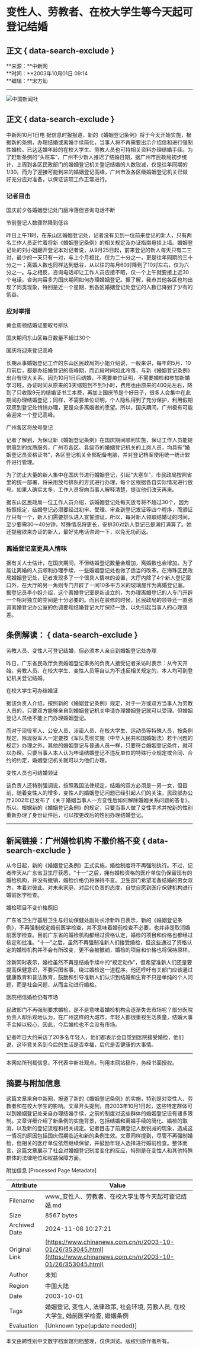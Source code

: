 # 变性人、劳教者、在校大学生等今天起可登记结婚

## 正文 { data-search-exclude }


**来源：**中新网  
**时间：**2003年10月01日 09:14  
**编辑：**宋方灿  

---

![中国新闻社](/images/logo2.gif)

## 正文 { data-search-exclude }

中新网10月1日电 据信息时报报道，新的《婚姻登记条例》将于今天开始实施，根据新的条例，办理结婚或离婚手续简化，当事人将不再需要出示介绍信和进行强制性婚检。已达适婚年龄的在校大学生、劳教人员也可持相关资料办理结婚手续。为了赶新条例的“头班车”，广州不少新人推迟了结婚日期，据广州市民政局初步统计，上周到各区民政部门的婚姻登记机关登记结婚的人数锐减，仅是往年同期的1/30。而为了迎接可能到来的婚姻登记高峰，广州市及各区级婚姻登记机关已做好充分应对准备，以保证该项工作正常进行。

### 记者目击

国庆前夕各婚姻登记处门庭冷落但咨询电话不断

节前登记人数骤然降到低谷

昨日上午11时，在东山区婚姻登记处，记者没有见到一位前来登记的新人，只有两名工作人员正忙着将新《婚姻登记条例》的相关规定及办证指南悬挂上墙。婚姻登记处的刘小姐翻开登记本对记者说，从9月25日起，前来登记的新人每天只有二三对，最少的一天只有一对，与上个月相比，仅为二十分之一，更是往年同期的三十分之一；离婚人数也同样达到低谷，从以往的每月60对降到了10对左右，仅为六分之一。与之相反，咨询电话却让工作人员应接不暇，仅一个上午就要接上近30个电话，咨询内容多为国庆期间如何办理婚姻登记。据了解，我市其他各区也均出现了同类现象，特别是近一个星期，到各区婚姻登记处登记的人数已降到了少有的低谷。

### 应对举措

黄金周领结婚证要取号排队

国庆期间东山区每日数量不超过30个

国庆将迎来登记高峰

长期从事婚姻登记工作的东山区民政局刘小姐介绍说，一般来讲，每年的5月、10月前后，都是办结婚登记的高峰期，而近段时间如此冷落，与新《婚姻登记条例》出台有很大关系。因为10月1日后结婚，不需要单位证明，不需要婚检和参加新婚学习班，办证时间从原来的3天缩短到不到1小时，费用也由原来的400元左右，降到了只收取9元的结婚证书工本费，再加上国庆节是个好日子，很多人会集中在此期间办理结婚登记；同样，不需要单位证明，个人隐私得到了充分保护，利用假期双双到登记处悄悄办理，更是众多离婚者的愿望。所以，国庆期间，广州极有可能会迎来一个登记高峰。

广州各区将放号登记

记者了解到，为保证新《婚姻登记条例》在国庆期间顺利实施，保证工作人员能提供周到的优质服务，广州市各区、县级市的婚姻登记机关的上岗人员，均具有“婚姻登记员资格证书”，各区登记机关全部配备电脑，并对登记档案使用统一统计软件进行管理。

为了防止大量的新人集中在国庆节进行婚姻登记，引起“大塞车”，市民政局按照省里的统一部署，将采用放号排队的方式进行办理，每个区根据各自实际情况进行放号。如果人确实太多，工作人员将向当事人解释清楚，提议他们改天再来。

据东山区民政局一位工作人员介绍，该婚姻登记处每天放号将不超过30个，因为按照规定，结婚登记必须要经过初审、受理、审查到登记发证等四个程序，而颁证厅只有一个，新人们需要排队进入宣誓颁证，所以，每对新人领取结婚证的时间，至少要需30～40分钟，特殊情况将更长，安排30对新人登记已是满打满算了。她还提醒欲来办证的新人，最好先电话咨询一下，以免无功而返。

### 离婚登记室更具人情味

据有关人士估计，在国庆期间，不但结婚登记数量会增加，离婚数也会增加。为了能让离婚的人员顺利办理手续，一些婚姻登记处也做了适当的改革。在海珠区民政局婚姻登记处，记者发现多了一个很具人情味的设置，大厅内除了4个新人登记窗口外，在大厅的另一角则专门开辟了一间10多平方米的玻璃屋作为离婚登记室。据登记员李小姐介绍，这个离婚登记室是新设立的，为办理离婚登记的人专门开辟一个相对独立的空间是十分必要的。而且在装修的时候，区民政局的领导还一直强调离婚登记办公室的色调要和结婚登记大厅保持一致，以免引起当事人的心理落差。

## 条例解读： { data-search-exclude }

劳教人员、变性人可登记结婚，但必须本人亲自到婚姻登记处办理

昨日，广东省民政厅负责婚姻登记事务的负责人接受记者采访时表示：从今天开始，劳教人员、在校大学生、变性人员等自认为不违反相关规定的，本人均可到登记机关登记结婚。

在校大学生可办结婚证

据该负责人介绍，按照新的《婚姻登记条例》规定，对于一方或双方当事人为劳教人员的，只要双方能够亲自到婚姻登记机关申请办理婚姻登记就可以受理。但婚姻登记人员绝不能上门办理婚姻登记。

而对于现役军人、公安人员、涉密人员、在校大学生、运动员等特殊人员，按条例规定，除现役军人一定要按《军队贯彻实施〈中华人民共和国婚姻法〉若干问题的规定》办理之外，其他的婚姻登记与普通人员一样，只要符合婚姻登记条件，就可以办理。只要当事人本人认为申请结婚登记不违反单位的特殊行业规定或合同、合约的约定，婚姻登记机关就可以为他们办理。

变性人员也可结婚领证

该负责人还特别强调说，按照我国法律规定，结婚的双方必须是一男一女，但目前，随着变性人的增多，变性人的婚姻登记问题已经引起人们的关注，民政部办公厅2002年已发布了《关于婚姻当事人一方变性后如何解除婚姻关系问题的答复》。所以，根据新的《婚姻登记条例》的规定，只要当事人做了变性手术并按新的性别重新办理了身份证件后，可以按更改后的性别办理结婚登记。

---

## 新闻链接：广州婚检机构 不撤价格不变 { data-search-exclude }

从今日起，新的《婚姻登记条例》正式实施，婚检制度将不再强制执行。不过，记者昨天从广东省卫生厅获悉，“十一”之后，拥有婚检资格的医疗单位仍保留现有的婚检机构，并没有撤销，婚检价格仍将保持不变。卫生部门希望准备结婚的男女双方，本着对彼此、对未来家庭、对后代负责的态度，自觉自愿到医疗保健机构进行婚前医学检查。

婚检项目不变价格照旧

广东省卫生厅基层卫生与妇幼保健处副处长涂新昨日表示，新的《婚姻登记条例》，不再强制规定婚前医学检查，并不意味着婚前检查不必要，也并非是取消婚前医学检查。目前广东省的婚检机构都经过资格认定，婚检的项目和价格也都经过核定和批准。“十一”之后，虽然不再强制准新人们接受婚检，但这些通过了资格认定的婚检机构并不会有所改变，更不会被撤销，婚检的项目和价格也将保持原样。

涂新同时表示，婚检虽然不再是结婚手续中的“规定动作”，但希望准新人们还是要提高保健意识，不要只图省事，绕过婚检这一道程序。他还呼吁有关部门应该通过健康教育和普法教育，鼓励和引导准新人们认识到结婚和生育不只是单纯的个人问题，而是社会问题，从而主动进行婚检。

医院相信婚检仍有市场

民政部门不再强制要求婚检，是不是意味着婚检机构会逐渐失去市场呢？部分医院负责人却乐观地认为，在广州这样的大城市，年轻人都很重视生活质量，结婚大事不会掉以轻心，因此，今后婚检也不会没有市场。

记者昨日大约采访了20多名年轻人，他们都表示会自觉到医院接受婚检，他们说，这毕竟关系到今后的生活是否幸福，后代是否健康的大事情。

--- 

本网站所刊载信息，不代表中新社观点。刊用本网站稿件，务经书面授权。

## 摘要与附加信息

<!-- tcd_abstract -->
这篇文章来自中新网，报道了新的《婚姻登记条例》的实施，特别是对变性人、劳教者和在校大学生的影响。文章开头提到，自2003年10月1日起，这些特定群体可以到婚姻登记处亲自办理结婚手续，之前的制度对这些群体的婚姻登记设有诸多限制。文章详细介绍了新条例的实施背景，包括结婚和离婚手续的简化、婚检的取消，以及新的登记流程和相关规定。记者目击了前期登记人数锐减的现象，造成这一情况的原因包括国庆假期临近和新的条例生效。文章同样提到，尽管不再强制婚检，但相关的医疗单位依然继续保留，并鼓励年轻人选择进行婚前检查。整体而言，这篇文章展示了社会对婚姻登记制度变化的反应，特别是在变性人和其他特殊群体的法律地位和权益保障方面。
<!-- tcd_abstract_end -->

附加信息 [Processed Page Metadata]

| Attribute       | Value                                  |
|-----------------|----------------------------------------|
| Filename        | www_变性人、劳教者、在校大学生等今天起可登记结婚.md                             |
| Size            | 8567 bytes                           |
| Archived Date   | 2024-11-08 10:27:21                             |
| Original Link   | [https://www.chinanews.com.cn/n/2003-10-01/26/353045.html](https://www.chinanews.com.cn/n/2003-10-01/26/353045.html)                       |
| Author          | 未知                               |
| Region          | 中国大陆                               |
| Date            | 2003-10-01                                 |
| Tags            | 婚姻登记, 变性人, 法律政策, 社会环境, 劳教人员, 在校大学生, 婚前医学检查, 婚姻条例                                 |
| Evaluation            | [Unknown type(update needed)]                                 |
<!-- tcd_table_end -->

本文由跨性别中文数字档案馆归档整理，仅供浏览。版权归原作者所有。
